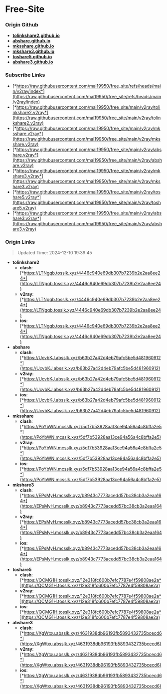 # Free-Site

### Origin Github

- [**tolinkshare2.github.io**](https://github.com/tolinkshare2/tolinkshare2.github.io)
- [**abshare.github.io**](https://github.com/abshare/abshare.github.io)
- [**mksshare.github.io**](https://github.com/mksshare/mksshare.github.io)
- [**mkshare3.github.io**](https://github.com/mkshare3/mkshare3.github.io)
- [**toshare5.github.io**](https://github.com/toshare5/toshare5.github.io)
- [**abshare3.github.io**](https://github.com/abshare3/abshare3.github.io)

### Subscribe Links

- [*https://raw.githubusercontent.com/mai19950/free_site/refs/heads/main/v2ray/index*](https://raw.githubusercontent.com/mai19950/free_site/refs/heads/main/v2ray/index)
- [*https://raw.githubusercontent.com/mai19950/free_site/main/v2ray/tolinkshare2.v2ray*](https://raw.githubusercontent.com/mai19950/free_site/main/v2ray/tolinkshare2.v2ray)
- [*https://raw.githubusercontent.com/mai19950/free_site/main/v2ray/mksshare.v2ray*](https://raw.githubusercontent.com/mai19950/free_site/main/v2ray/mksshare.v2ray)
- [*https://raw.githubusercontent.com/mai19950/free_site/main/v2ray/abshare.v2ray*](https://raw.githubusercontent.com/mai19950/free_site/main/v2ray/abshare.v2ray)
- [*https://raw.githubusercontent.com/mai19950/free_site/main/v2ray/mkshare3.v2ray*](https://raw.githubusercontent.com/mai19950/free_site/main/v2ray/mkshare3.v2ray)
- [*https://raw.githubusercontent.com/mai19950/free_site/main/v2ray/toshare5.v2ray*](https://raw.githubusercontent.com/mai19950/free_site/main/v2ray/toshare5.v2ray)
- [*https://raw.githubusercontent.com/mai19950/free_site/main/v2ray/abshare3.v2ray*](https://raw.githubusercontent.com/mai19950/free_site/main/v2ray/abshare3.v2ray)

### Origin Links

> Updated Time: 2024-12-10 19:39:45

- **tolinkshare2**
  - **clash**: [*https://LTNgqb.tosslk.xyz/4446c940e69db307b7239b2e2aa8ee24*](https://LTNgqb.tosslk.xyz/4446c940e69db307b7239b2e2aa8ee24)
  - **v2ray**: [*https://LTNgqb.tosslk.xyz/4446c940e69db307b7239b2e2aa8ee24*](https://LTNgqb.tosslk.xyz/4446c940e69db307b7239b2e2aa8ee24)
  - **ios**: [*https://LTNgqb.tosslk.xyz/4446c940e69db307b7239b2e2aa8ee24*](https://LTNgqb.tosslk.xyz/4446c940e69db307b7239b2e2aa8ee24)
- **abshare**
  - **clash**: [*https://UcvbKJ.absslk.xyz/b63b27a42d4eb79afc5be5d481960912*](https://UcvbKJ.absslk.xyz/b63b27a42d4eb79afc5be5d481960912)
  - **v2ray**: [*https://UcvbKJ.absslk.xyz/b63b27a42d4eb79afc5be5d481960912*](https://UcvbKJ.absslk.xyz/b63b27a42d4eb79afc5be5d481960912)
  - **ios**: [*https://UcvbKJ.absslk.xyz/b63b27a42d4eb79afc5be5d481960912*](https://UcvbKJ.absslk.xyz/b63b27a42d4eb79afc5be5d481960912)
- **mksshare**
  - **clash**: [*https://PoYbWN.mcsslk.xyz/5df7b53928aa13ce94a56a4c8bffa2e5*](https://PoYbWN.mcsslk.xyz/5df7b53928aa13ce94a56a4c8bffa2e5)
  - **v2ray**: [*https://PoYbWN.mcsslk.xyz/5df7b53928aa13ce94a56a4c8bffa2e5*](https://PoYbWN.mcsslk.xyz/5df7b53928aa13ce94a56a4c8bffa2e5)
  - **ios**: [*https://PoYbWN.mcsslk.xyz/5df7b53928aa13ce94a56a4c8bffa2e5*](https://PoYbWN.mcsslk.xyz/5df7b53928aa13ce94a56a4c8bffa2e5)
- **mkshare3**
  - **clash**: [*https://EPsMyH.mcsslk.xyz/b8943c7773acedd57bc38cb3a2eaa164*](https://EPsMyH.mcsslk.xyz/b8943c7773acedd57bc38cb3a2eaa164)
  - **v2ray**: [*https://EPsMyH.mcsslk.xyz/b8943c7773acedd57bc38cb3a2eaa164*](https://EPsMyH.mcsslk.xyz/b8943c7773acedd57bc38cb3a2eaa164)
  - **ios**: [*https://EPsMyH.mcsslk.xyz/b8943c7773acedd57bc38cb3a2eaa164*](https://EPsMyH.mcsslk.xyz/b8943c7773acedd57bc38cb3a2eaa164)
- **toshare5**
  - **clash**: [*https://QCMG1H.tosslk.xyz/12e318fc600b7efc7787e4f59808ae2a*](https://QCMG1H.tosslk.xyz/12e318fc600b7efc7787e4f59808ae2a)
  - **v2ray**: [*https://QCMG1H.tosslk.xyz/12e318fc600b7efc7787e4f59808ae2a*](https://QCMG1H.tosslk.xyz/12e318fc600b7efc7787e4f59808ae2a)
  - **ios**: [*https://QCMG1H.tosslk.xyz/12e318fc600b7efc7787e4f59808ae2a*](https://QCMG1H.tosslk.xyz/12e318fc600b7efc7787e4f59808ae2a)
- **abshare3**
  - **clash**: [*https://XgWtxu.absslk.xyz/4631938db96193fb5893432735bcecd6*](https://XgWtxu.absslk.xyz/4631938db96193fb5893432735bcecd6)
  - **v2ray**: [*https://XgWtxu.absslk.xyz/4631938db96193fb5893432735bcecd6*](https://XgWtxu.absslk.xyz/4631938db96193fb5893432735bcecd6)
  - **ios**: [*https://XgWtxu.absslk.xyz/4631938db96193fb5893432735bcecd6*](https://XgWtxu.absslk.xyz/4631938db96193fb5893432735bcecd6)
